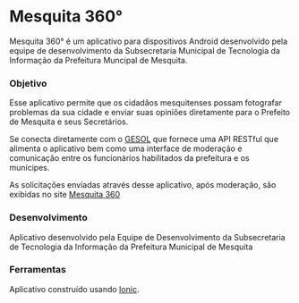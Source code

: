 # Mesquita 360°

Mesquita 360° é um aplicativo para dispositivos Android desenvolvido pela equipe de desenvolvimento da Subsecretaria Municipal de Tecnologia da Informação da Prefeitura Muncipal de Mesquita. 

### Objetivo

Esse aplicativo permite que os cidadãos mesquitenses possam fotografar problemas da sua cidade e enviar suas opiniões diretamente para o Prefeito de Mesquita e seus Secretários. 

Se conecta diretamente com o [GESOL](https://github.com/filipemolina/gesol) que fornece uma API RESTful que alimenta o aplicativo bem como uma interface de moderação e comunicação entre os funcionários habilitados da prefeitura e os munícipes. 

As solicitações enviadas através desse aplicativo, após moderação, são exibidas no site [Mesquita 360](https://360.mesquita.rj.gov.br)

### Desenvolvimento

Aplicativo desenvolvido pela Equipe de Desenvolvimento da Subsecretaria de Tecnologia da Informação da Prefeitura Municipal de Mesquita

### Ferramentas

Aplicativo construído usando [Ionic](https://ionicframework.com/).
